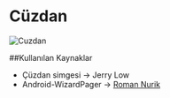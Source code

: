 Cüzdan
======

![Cuzdan](https://github.com/umutseven92/Cuzdan/blob/master/res/drawable-xxhdpi/ic_launcher.png)

##Kullanılan Kaynaklar
* Çüzdan simgesi -> Jerry Low
* Android-WizardPager -> [Roman Nurik](http://roman.nurik.net/)